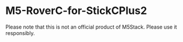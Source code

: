 # M5-RoverC-for-StickCPlus2
Please note that this is not an official product of M5Stack. Please use it responsibly.
